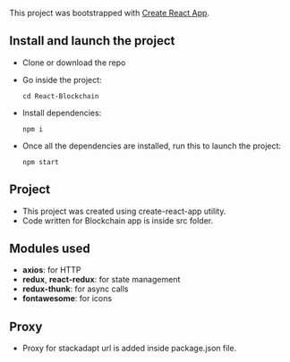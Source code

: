This project was bootstrapped with [Create React App](https://github.com/facebook/create-react-app).

## Install and launch the project
- Clone or download the repo
- Go inside the project:
  
  `cd React-Blockchain`
- Install dependencies: 

  `npm i`
- Once all the dependencies are installed, run this to launch the project:

  `npm start`

## Project
- This project was created using create-react-app utility.
- Code written for Blockchain app is inside src folder.

## Modules used
- **axios**: for HTTP
- **redux**, **react-redux**: for state management
- **redux-thunk**: for async calls
- **fontawesome**: for icons

## Proxy
- Proxy for stackadapt url is added inside package.json file.



